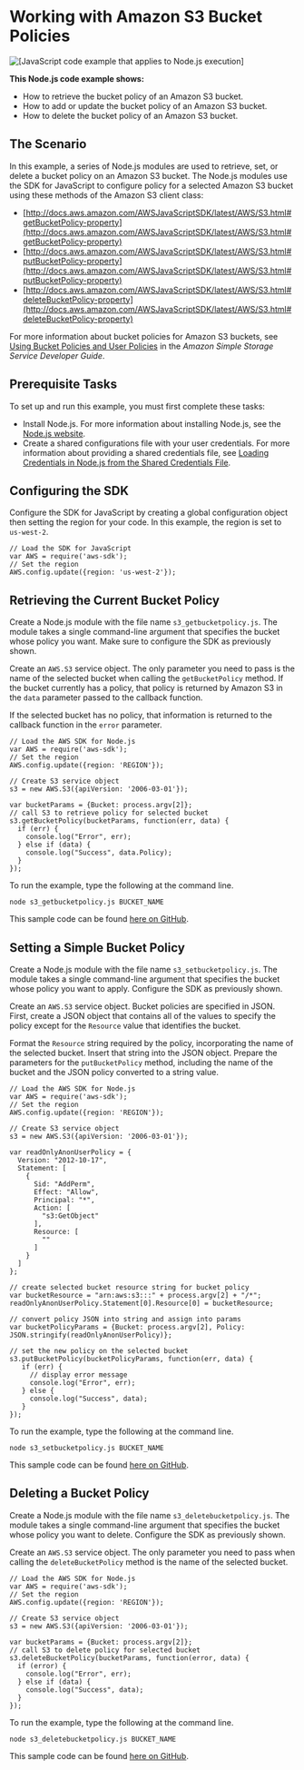 # Working with Amazon S3 Bucket Policies<a name="s3-example-bucket-policies"></a>

![\[JavaScript code example that applies to Node.js execution\]](http://docs.aws.amazon.com/sdk-for-javascript/v2/developer-guide/images/nodeicon.png)

**This Node\.js code example shows:**
+ How to retrieve the bucket policy of an Amazon S3 bucket\.
+ How to add or update the bucket policy of an Amazon S3 bucket\.
+ How to delete the bucket policy of an Amazon S3 bucket\.

## The Scenario<a name="w3ab1c22c29c19b9"></a>

In this example, a series of Node\.js modules are used to retrieve, set, or delete a bucket policy on an Amazon S3 bucket\. The Node\.js modules use the SDK for JavaScript to configure policy for a selected Amazon S3 bucket using these methods of the Amazon S3 client class:
+ [http://docs.aws.amazon.com/AWSJavaScriptSDK/latest/AWS/S3.html#getBucketPolicy-property](http://docs.aws.amazon.com/AWSJavaScriptSDK/latest/AWS/S3.html#getBucketPolicy-property)
+ [http://docs.aws.amazon.com/AWSJavaScriptSDK/latest/AWS/S3.html#putBucketPolicy-property](http://docs.aws.amazon.com/AWSJavaScriptSDK/latest/AWS/S3.html#putBucketPolicy-property)
+ [http://docs.aws.amazon.com/AWSJavaScriptSDK/latest/AWS/S3.html#deleteBucketPolicy-property](http://docs.aws.amazon.com/AWSJavaScriptSDK/latest/AWS/S3.html#deleteBucketPolicy-property)

For more information about bucket policies for Amazon S3 buckets, see [ Using Bucket Policies and User Policies](http://docs.aws.amazon.com/AmazonS3/latest/dev/using-iam-policies.html) in the *Amazon Simple Storage Service Developer Guide*\.

## Prerequisite Tasks<a name="w3ab1c22c29c19c11"></a>

To set up and run this example, you must first complete these tasks:
+ Install Node\.js\. For more information about installing Node\.js, see the [Node\.js website](https://nodejs.org)\.
+ Create a shared configurations file with your user credentials\. For more information about providing a shared credentials file, see [Loading Credentials in Node\.js from the Shared Credentials File](loading-node-credentials-shared.md)\.

## Configuring the SDK<a name="s3-example-bucket-policies-configure-sdk"></a>

Configure the SDK for JavaScript by creating a global configuration object then setting the region for your code\. In this example, the region is set to `us-west-2`\.

```
// Load the SDK for JavaScript
var AWS = require('aws-sdk');
// Set the region 
AWS.config.update({region: 'us-west-2'});
```

## Retrieving the Current Bucket Policy<a name="s3-example-bucket-policies-get-policy"></a>

Create a Node\.js module with the file name `s3_getbucketpolicy.js`\. The module takes a single command\-line argument that specifies the bucket whose policy you want\. Make sure to configure the SDK as previously shown\. 

Create an `AWS.S3` service object\. The only parameter you need to pass is the name of the selected bucket when calling the `getBucketPolicy` method\. If the bucket currently has a policy, that policy is returned by Amazon S3 in the `data` parameter passed to the callback function\.

If the selected bucket has no policy, that information is returned to the callback function in the `error` parameter\.

```
// Load the AWS SDK for Node.js
var AWS = require('aws-sdk');
// Set the region 
AWS.config.update({region: 'REGION'});

// Create S3 service object
s3 = new AWS.S3({apiVersion: '2006-03-01'});

var bucketParams = {Bucket: process.argv[2]};
// call S3 to retrieve policy for selected bucket
s3.getBucketPolicy(bucketParams, function(err, data) {
  if (err) {
    console.log("Error", err);
  } else if (data) {
    console.log("Success", data.Policy);
  }
});
```

To run the example, type the following at the command line\.

```
node s3_getbucketpolicy.js BUCKET_NAME
```

This sample code can be found [here on GitHub](https://github.com/awsdocs/aws-doc-sdk-examples/blob/master/javascript/example_code/s3/s3_getbucketpolicy.js)\.

## Setting a Simple Bucket Policy<a name="s3-example-bucket-policies-set-policy"></a>

Create a Node\.js module with the file name `s3_setbucketpolicy.js`\. The module takes a single command\-line argument that specifies the bucket whose policy you want to apply\. Configure the SDK as previously shown\. 

Create an `AWS.S3` service object\. Bucket policies are specified in JSON\. First, create a JSON object that contains all of the values to specify the policy except for the `Resource` value that identifies the bucket\.

Format the `Resource` string required by the policy, incorporating the name of the selected bucket\. Insert that string into the JSON object\. Prepare the parameters for the `putBucketPolicy` method, including the name of the bucket and the JSON policy converted to a string value\.

```
// Load the AWS SDK for Node.js
var AWS = require('aws-sdk');
// Set the region 
AWS.config.update({region: 'REGION'});

// Create S3 service object
s3 = new AWS.S3({apiVersion: '2006-03-01'});

var readOnlyAnonUserPolicy = {
  Version: "2012-10-17",
  Statement: [
    {
      Sid: "AddPerm",
      Effect: "Allow",
      Principal: "*",
      Action: [
        "s3:GetObject"
      ],
      Resource: [
        ""
      ]
    }
  ]
};

// create selected bucket resource string for bucket policy
var bucketResource = "arn:aws:s3:::" + process.argv[2] + "/*";
readOnlyAnonUserPolicy.Statement[0].Resource[0] = bucketResource;

// convert policy JSON into string and assign into params
var bucketPolicyParams = {Bucket: process.argv[2], Policy: JSON.stringify(readOnlyAnonUserPolicy)};

// set the new policy on the selected bucket
s3.putBucketPolicy(bucketPolicyParams, function(err, data) {
   if (err) {
     // display error message
     console.log("Error", err);
   } else {
     console.log("Success", data);
   }
});
```

To run the example, type the following at the command line\.

```
node s3_setbucketpolicy.js BUCKET_NAME
```

This sample code can be found [here on GitHub](https://github.com/awsdocs/aws-doc-sdk-examples/blob/master/javascript/example_code/s3/s3_setbucketpolicy.js)\.

## Deleting a Bucket Policy<a name="s3-example-bucket-policies-delete-policy"></a>

Create a Node\.js module with the file name `s3_deletebucketpolicy.js`\. The module takes a single command\-line argument that specifies the bucket whose policy you want to delete\. Configure the SDK as previously shown\.

 Create an `AWS.S3` service object\. The only parameter you need to pass when calling the `deleteBucketPolicy` method is the name of the selected bucket\.

```
// Load the AWS SDK for Node.js
var AWS = require('aws-sdk');
// Set the region 
AWS.config.update({region: 'REGION'});

// Create S3 service object
s3 = new AWS.S3({apiVersion: '2006-03-01'});

var bucketParams = {Bucket: process.argv[2]};
// call S3 to delete policy for selected bucket
s3.deleteBucketPolicy(bucketParams, function(error, data) {
  if (error) {
    console.log("Error", err);
  } else if (data) {
    console.log("Success", data);
  }
});
```

To run the example, type the following at the command line\.

```
node s3_deletebucketpolicy.js BUCKET_NAME
```

This sample code can be found [here on GitHub](https://github.com/awsdocs/aws-doc-sdk-examples/blob/master/javascript/example_code/s3/s3_deletebucketpolicy.js)\.